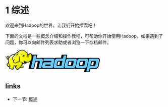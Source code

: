 # 1 综述

欢迎来到Hadoop的世界，让我们开始探索吧！

下面的文档是一些概念介绍和操作教程，可帮助你开始使用Hadoop。如果遇到了问题，你可以向邮件列表求助或者浏览一下存档邮件。
  
![](images/hadoop-logo.jpg?raw=true)

## links
  * 下一节: [概述](<01.1.md>)
